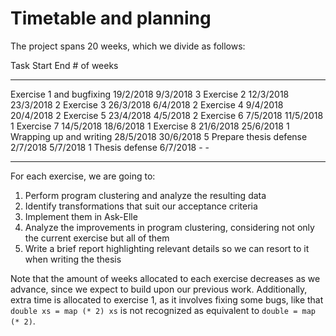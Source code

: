 # Timetable and planning

The project spans 20 weeks, which we divide as follows:

Task                     Start     End       # of weeks
------------------------ --------- --------- ----------
Exercise 1 and bugfixing 19/2/2018 9/3/2018  3
Exercise 2               12/3/2018 23/3/2018 2
Exercise 3               26/3/2018 6/4/2018  2
Exercise 4               9/4/2018  20/4/2018 2
Exercise 5               23/4/2018 4/5/2018  2
Exercise 6               7/5/2018  11/5/2018 1
Exercise 7               14/5/2018 18/6/2018 1
Exercise 8               21/6/2018 25/6/2018 1
Wrapping up and writing  28/5/2018 30/6/2018 5
Prepare thesis defense   2/7/2018  5/7/2018  1
Thesis defense           6/7/2018  -         -
------------------------ ------------------------------

For each exercise, we are going to:

1. Perform program clustering and analyze the resulting data
1. Identify transformations that suit our acceptance criteria
1. Implement them in Ask-Elle
1. Analyze the improvements in program clustering, considering not only the current exercise but all of them
1. Write a brief report highlighting relevant details so we can resort to it when writing the thesis

Note that the amount of weeks allocated to each exercise decreases as we advance, since we expect to build upon our previous work. Additionally, extra time is allocated to exercise 1, as it involves fixing some bugs, like that `double xs = map (* 2) xs` is not recognized as equivalent to `double = map (* 2)`.
